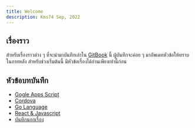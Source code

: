 ```yaml
---
title: Welcome
description: Kms74 Sep, 2022
---
```


## เรื่องราว

สำหรับเรื่องราวต่าง ๆ ที่จะนำมาบันทึกเล่าใน [GitBook](https://www.gitbook.com/) นี้ ผู้บันทึกจะค่อย ๆ มาอัพเดทหัวข้อให้ทราบในภายหลัง สำหรับช่วงเริ่มต้นนี้ มีหัวข้อเรื่องได้อ่านเพียงเท่านี้ก่อน&#x20;

## หัวข้อบทบันทึก

* [Gogle Apps Script][apps-script]
* [Cordova][cordova]
* [Go Language][go]
* [React & Javascript][react]
* [บันทึกนอกเรื่อง][others]

[apps-script]: google-apps-script/README.md
[cordova]: cordova/README.md
[react]: notes/react/README.md
[go]: go-lang/README.md
[others]: others/README.md
